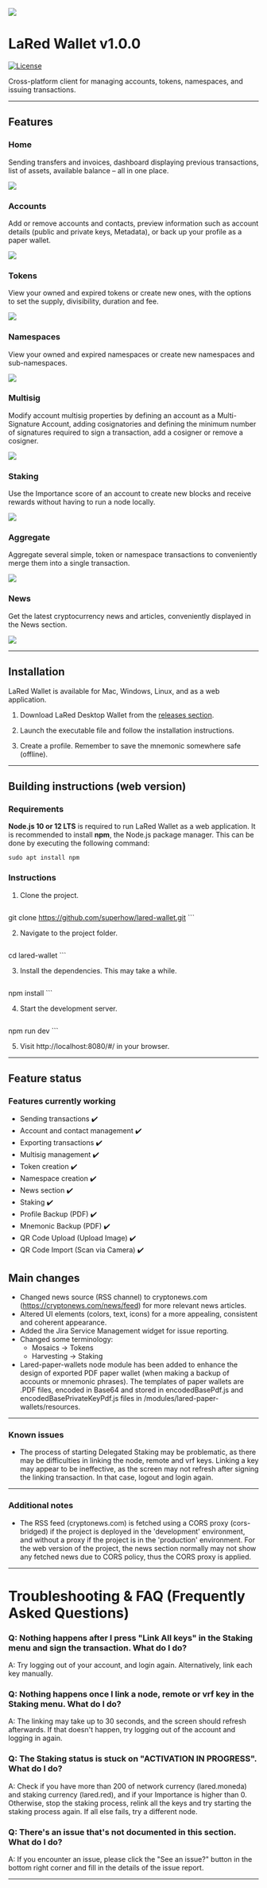 ﻿
![](https://i.imgur.com/r8mM1TN.gif)
# LaRed Wallet v1.0.0

[![License](https://img.shields.io/badge/License-Apache%202.0-blue.svg)](https://opensource.org/licenses/Apache-2.0)

Cross-platform client for managing accounts, tokens, namespaces, and issuing transactions.
***
## Features
### Home 
Sending transfers and invoices, dashboard displaying previous transactions, list of assets, available balance – all in one place.

![](https://i.imgur.com/xsnIzSR.gif)
### Accounts 
Add or remove accounts and contacts, preview information such as account details (public and private keys, Metadata), or back up your profile as a paper wallet.

![](https://i.imgur.com/M08gjMm.png)
### Tokens
View your owned and expired tokens or create new ones, with the options to set the supply, divisibility, duration and fee.

![](https://i.imgur.com/RqqFVR5.jpg)
### Namespaces
View your owned and expired namespaces or create new namespaces and sub-namespaces.

![](https://i.imgur.com/VRgrk77.jpg)
### Multisig
Modify account multisig properties by defining an account as a Multi-Signature Account, adding cosignatories and defining the minimum number of signatures required to sign a transaction, add a cosigner or remove a cosigner.

![](https://i.imgur.com/1VYTgrh.jpg)
### Staking
Use the Importance score of an account to create new blocks and receive rewards without having to run a node locally.

![](https://i.imgur.com/iIGQhTe.jpg)
### Aggregate
Aggregate several simple, token or namespace transactions to conveniently merge them into a single transaction.

![](https://i.imgur.com/jmE2LBu.gif)
### News
Get the latest cryptocurrency news and articles, conveniently displayed in the News section.

![](https://i.imgur.com/JEvOgVs.gif)
***
## Installation

LaRed Wallet is available for Mac, Windows, Linux, and as a web application.

1. Download LaRed Desktop Wallet from the [releases section](https://github.com/superhow/lared-wallet).

2. Launch the executable file and follow the installation instructions.

3. Create a profile. Remember to save the mnemonic somewhere safe (offline).
***
## Building instructions (web version)

### Requirements

**Node.js 10 or 12 LTS** is required to run LaRed Wallet as a web application.
It is recommended to install **npm**, the Node.js package manager. This can be done by executing the following command:

   ```
sudo apt install npm
   ```
### Instructions

1. Clone the project.


    ```
git clone https://github.com/superhow/lared-wallet.git
    ```

2. Navigate to the project folder.

    ```
cd lared-wallet
    ```
	
3. Install the dependencies. This may take a while.

    ```
npm install 
    ```

4. Start the development server.

    ```
npm run dev 
    ```

5. Visit http://localhost:8080/#/ in your browser.
***
## Feature status
### Features currently working

* Sending transactions                  ✔️
* Account and contact management        ✔️
* Exporting transactions                ✔️
* Multisig management                   ✔️
* Token creation                        ✔️
* Namespace creation                    ✔️
* News section                          ✔️
* Staking                               ✔️
* Profile Backup (PDF)                  ✔️
* Mnemonic Backup (PDF)                 ✔️
* QR Code Upload (Upload Image)         ✔️
* QR Code Import (Scan via Camera)      ✔️

## Main changes
* Changed news source (RSS channel) to cryptonews.com (https://cryptonews.com/news/feed) for more relevant news articles.
* Altered UI elements (colors, text, icons) for a more appealing, consistent and coherent appearance.
* Added the Jira Service Management widget for issue reporting.
* Changed some terminology:
	* Mosaics       -> Tokens
	* Harvesting    -> Staking
* Lared-paper-wallets node module has been added to enhance the design of exported PDF paper wallet (when making a backup of accounts or mnemonic phrases). The templates of paper wallets are .PDF files, encoded in Base64 and stored in encodedBasePdf.js and encodedBasePrivateKeyPdf.js files in /modules/lared-paper-wallets/resources.
***
### Known issues

* The process of starting Delegated Staking may be problematic, as there may be difficulties in linking the node, remote and vrf keys. Linking a key may appear to be ineffective, as the screen may not refresh after signing the linking transaction. In that case, logout and login again.

***
### Additional notes

* The RSS feed (cryptonews.com) is fetched using a CORS proxy (cors-bridged) if the project is deployed in the 'development' environment, and without a proxy if the project is in the 'production' environment. For the web version of the project, the news section normally may not show any fetched news due to CORS policy, thus the CORS proxy is applied.

***
# Troubleshooting & FAQ (Frequently Asked Questions)
### Q: Nothing happens after I press "Link All keys" in the Staking menu and sign the transaction. What do I do?
 A: Try logging out of your account, and login again. Alternatively, link each key manually.

### Q: Nothing happens once I link a node, remote or vrf key in the Staking menu. What do I do?
 A: The linking may take up to 30 seconds, and the screen should refresh afterwards. If that doesn't happen, try logging out of the account and logging in again.

### Q: The Staking status is stuck on "ACTIVATION IN PROGRESS". What do I do?
 A: Check if you have more than 200 of network currency (lared.moneda) and staking currency (lared.red), and if your Importance is higher than 0. Otherwise, stop the staking process, relink all the keys and try starting the staking process again. If all else fails, try a different node.

### Q: There's an issue that's not documented in this section. What do I do?
 A: If you encounter an issue, please click the "See an issue?" button in the bottom right corner and fill in the details of the issue report.
***